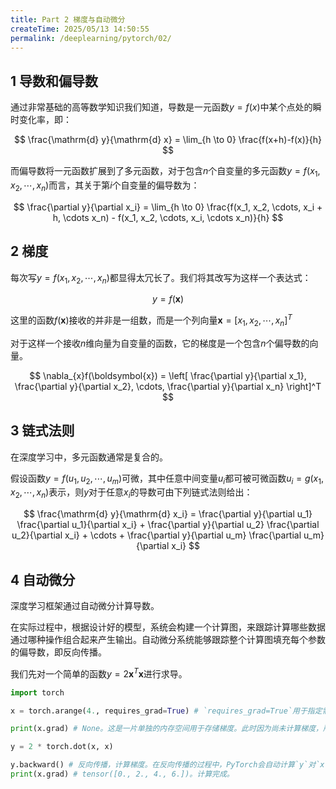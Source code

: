 ```yaml
---
title: Part 2 梯度与自动微分
createTime: 2025/05/13 14:50:55
permalink: /deeplearning/pytorch/02/
---
```


## 1 导数和偏导数

通过非常基础的高等数学知识我们知道，导数是一元函数$y=f(x)$中某个点处的瞬时变化率，即：

$$
\frac{\mathrm{d} y}{\mathrm{d} x} = \lim_{h \to 0} \frac{f(x+h)-f(x)}{h} 
$$

而偏导数将一元函数扩展到了多元函数，对于包含$n$个自变量的多元函数$y=f(x_1, x_2, \cdots, x_n)$而言，其关于第$i$个自变量的偏导数为：

$$
\frac{\partial y}{\partial x_i} =  \lim_{h \to 0} \frac{f(x_1, x_2, \cdots, x_i + h, \cdots x_n) - f(x_1, x_2, \cdots, x_i, \cdots x_n)}{h}
$$

## 2 梯度

每次写$y=f(x_1, x_2, \cdots, x_n)$都显得太冗长了。我们将其改写为这样一个表达式：

$$
y = f(\boldsymbol{x})
$$

这里的函数$f(\boldsymbol{x})$接收的并非是一组数，而是一个列向量$\boldsymbol{x} = [x_1, x_2, \cdots, x_n]^T$

对于这样一个接收$n$维向量为自变量的函数，它的梯度是一个包含$n$个偏导数的向量。

$$
\nabla_{x}f(\boldsymbol{x}) = \left[ \frac{\partial y}{\partial x_1}, \frac{\partial y}{\partial x_2}, \cdots, \frac{\partial y}{\partial x_n} \right]^T
$$

## 3 链式法则

在深度学习中，多元函数通常是复合的。

假设函数$y=f(u_1, u_2, \cdots, u_m)$可微，其中任意中间变量$u_i$都可被可微函数$u_i = g(x_1, x_2, \cdots, x_n)$表示，则$y$对于任意$x_i$的导数可由下列链式法则给出：

$$
\frac{\mathrm{d} y}{\mathrm{d} x_i} = 
\frac{\partial y}{\partial u_1} \frac{\partial u_1}{\partial x_i} +
\frac{\partial y}{\partial u_2} \frac{\partial u_2}{\partial x_i} +
\cdots +
\frac{\partial y}{\partial u_m} \frac{\partial u_m}{\partial x_i}
$$

## 4 自动微分

深度学习框架通过自动微分计算导数。

在实际过程中，根据设计好的模型，系统会构建一个计算图，来跟踪计算哪些数据通过哪种操作组合起来产生输出。自动微分系统能够跟踪整个计算图填充每个参数的偏导数，即反向传播。

我们先对一个简单的函数$y=2\boldsymbol{x}^T \boldsymbol{x}$进行求导。

```python
import torch

x = torch.arange(4., requires_grad=True) # `requires_grad=True`用于指定需要为该张量计算梯度。

print(x.grad) # None。这是一片单独的内存空间用于存储梯度。此时因为尚未计算梯度，所以为`None`。

y = 2 * torch.dot(x, x)

y.backward() # 反向传播，计算梯度。在反向传播的过程中，PyTorch会自动计算`y`对`x`的梯度，并将结果存储在`x.grad`中。
print(x.grad) # tensor([0., 2., 4., 6.])。计算完成。
```